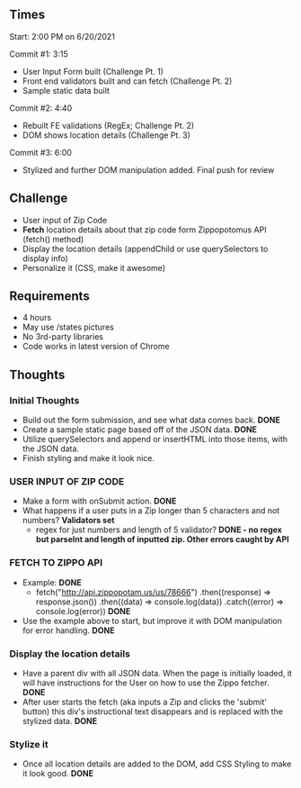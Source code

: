 ## Times

Start: 2:00 PM on 6/20/2021

Commit #1: 3:15

- User Input Form built (Challenge Pt. 1)
- Front end validators built and can fetch (Challenge Pt. 2)
- Sample static data built

Commit #2: 4:40

- Rebuilt FE validations (RegEx; Challenge Pt. 2)
- DOM shows location details (Challenge Pt. 3)

Commit #3: 6:00

- Stylized and further DOM manipulation added. Final push for review

## Challenge

- User input of Zip Code
- **Fetch** location details about that zip code form Zippopotomus API (fetch() method)
- Display the location details (appendChild or use querySelectors to display info)
- Personalize it (CSS, make it awesome)

## Requirements

- 4 hours
- May use /states pictures
- No 3rd-party libraries
- Code works in latest version of Chrome

## Thoughts

### Initial Thoughts

- Build out the form submission, and see what data comes back. **DONE**
- Create a sample static page based off of the JSON data. **DONE**
- Utilize querySelectors and append or insertHTML into those items, with the JSON data.
- Finish styling and make it look nice.

### USER INPUT OF ZIP CODE

- Make a form with onSubmit action. **DONE**
- What happens if a user puts in a Zip longer than 5 characters and not numbers? **Validators set**
  - regex for just numbers and length of 5 validator? **DONE - no regex but parseInt and length of inputted zip. Other errors caught by API**

### FETCH TO ZIPPO API

- Example: **DONE**
  - fetch("http://api.zippopotam.us/us/78666")
    .then((response) => response.json())
    .then((data) => console.log(data))
    .catch((error) => console.log(error)) **DONE**
- Use the example above to start, but improve it with DOM manipulation for error handling. **DONE**

### Display the location details

- Have a parent div with all JSON data. When the page is initially loaded, it will have instructions for the User on how to use the Zippo fetcher. **DONE**
- After user starts the fetch (aka inputs a Zip and clicks the 'submit' button) this div's instructional text disappears and is replaced with the stylized data. **DONE**

### Stylize it

- Once all location details are added to the DOM, add CSS Styling to make it look good. **DONE**
